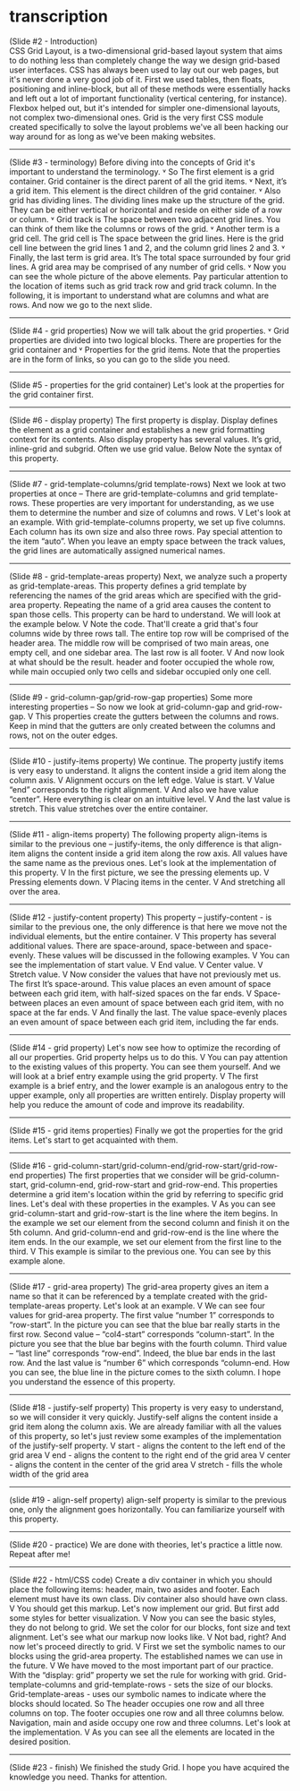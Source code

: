 # transcription  
(Slide #2 - Introduction)  
CSS Grid Layout, is a two-dimensional grid-based layout system that aims to do nothing less than completely change the way we design grid-based user interfaces. CSS has always been used to lay out our web pages, but it's never done a very good job of it. First we used tables, then floats, positioning and inline-block, but all of these methods were essentially hacks and left out a lot of important functionality (vertical centering, for instance). Flexbox helped out, but it's intended for simpler one-dimensional layouts, not complex two-dimensional ones. Grid is the very first CSS module created specifically to solve the layout problems we've all been hacking our way around for as long as we've been making websites.
***
(Slide #3 - terminology)
Before diving into the concepts of Grid it's important to understand the terminology. 
˅
So The first element  is a grid container. Grid container is the direct parent of all the grid items. 
˅
Next, it’s a grid item. This element is the direct children of the grid container.
˅
Also grid has dividing lines. The dividing lines make up the structure of the grid. They can be either vertical or horizontal and reside on either side of a row or column.
˅
Grid track is The space between two adjacent grid lines. You can think of them like the columns or rows of the grid.
˅
Another term is a grid cell.  The grid cell is The space between the grid lines. Here is the grid cell line between the grid lines 1 and 2, and the column grid lines 2 and 3.
˅
Finally, the last term is grid area. It’s The total space surrounded by four grid lines. A grid area may be comprised of any number of grid cells.
˅
Now you can see the whole picture of the above elements. Pay particular attention to the location of items such as grid track row and grid track column. In the following, it is important to understand what are columns and what are rows.  And now we go to the next slide.
***
(Slide #4 - grid properties)
Now we will talk about the grid properties.
˅
Grid properties are divided into two logical blocks. There are properties for the grid container and 
˅
Properties for the grid items. Note that the properties are in the form of links, so you can go to the slide you need.
***
(Slide #5 - properties for the grid container)
Let's look at the properties for the grid container first.
***
(Slide #6 - display property)
The first property is display. Display defines the element as a grid container and establishes a new grid formatting context for its contents. Also display property has several values. It’s grid, inline-grid and subgrid. Often we use grid value. Below Note the syntax of this property.
***
(Slide #7 - grid-template-columns/grid template-rows)
Next we look at two properties at once – There are grid-template-columns and grid template-rows. These properties are very important for understanding, as we use them to determine the number and size of columns and rows. 
V
Let's look at an example. With grid-template-columns property, we set up five columns. Each column has its own size and also three rows. Pay special attention to the item “auto”. When you leave an empty space between the track values, the grid lines are automatically assigned numerical names.
***
(Slide #8 - grid-template-areas property)
Next, we analyze such a property as grid-template-areas. This property defines a grid template by referencing the names of the grid areas which are specified with the grid-area property. Repeating the name of a grid area causes the content to span those cells. This property can be hard to understand. We will look at the example below.
V
Note the code. That'll create a grid that's four columns wide by three rows tall. The entire top row will be comprised of the header area. The middle row will be comprised of two main areas, one empty cell, and one sidebar area. The last row is all footer.
V
And now look at what should be the result. header and footer occupied the whole row, while main occupied only two cells and sidebar occupied only one cell. 
***
(Slide #9 - grid-column-gap/grid-row-gap properties)
Some more interesting properties – So now we look at grid-column-gap and grid-row-gap. 
V
This properties create the gutters between the columns and rows. Keep in mind that the gutters are only created between the columns and rows, not on the outer edges.
***
(Slide #10 - justify-items property)
We continue. The property justify items is very easy to understand. It aligns the content inside a grid item along the column axis.
V
Alignment occurs on the left edge. Value is start. 
V
Value “end” corresponds to the right alignment.
V
And also we have value “center”. Here everything is clear on an intuitive level.
V
And the last value is stretch. This value stretches over the entire container.
***
(Slide #11 - align-items property)
The following property align-items is similar to the previous one – justify-items, the only difference is that align-item aligns the content inside a grid item along the row axis. All values have the same name as the previous ones. Let's look at the implementation of this property. 
V
In the first picture, we see the pressing elements up.
V
Pressing elements down.
V
Placing items in the center.
V
And stretching all over the area.
***
(Slide #12 - justify-content property)
This property – justify-content - is similar to the previous one, the only difference is that here we move not the individual elements, but the entire container. 
V
This property has several additional values. There are space-around, space-between and space-evenly. These values will be discussed in the following examples.
V
You can see the implementation of start value.
V
End value.
V
Center value.
V
Stretch value.
V
Now consider the values that have not previously met us. The first It’s space-around. This value places an even amount of space between each grid item, with half-sized spaces on the far ends.
V
Space-between places an even amount of space between each grid item, with no space at the far ends. 
V
And finally the last. The value space-evenly places an even amount of space between each grid item, including the far ends.
***
(Slide #14 - grid property)
Let's now see how to optimize the recording of all our properties. Grid property helps us to do this. 
V
You can pay attention to the existing values of this property. You can see them yourself. And we will look at a brief entry example using the grid property.
V
The first example is a brief entry, and the lower example is an analogous entry to the upper example, only all properties are written entirely. Display property will help you reduce the amount of code and improve its readability.
***
(Slide #15 - grid items properties)
Finally we got the properties for the grid items. Let's start to get acquainted with them.
***
(Slide #16 - grid-column-start/grid-column-end/grid-row-start/grid-row-end properties)
The first properties that we consider will be grid-column-start, grid-column-end, grid-row-start and grid-row-end. This properties determine a grid item's location within the grid by referring to specific grid lines.
Let's deal with these properties in the examples.
V
As you can see grid-column-start and grid-row-start is the line where the item begins. In the example we set our element from the second column and finish it on the 5th column.
And grid-column-end and grid-row-end is the line where the item ends. In the our example, we set our element from the first line to the third.
V
This example is similar to the previous one. You can see by this example alone.
***
(Slide #17 - grid-area property)
The grid-area property gives an item a name so that it can be referenced by a template created with the grid-template-areas property. Let's look at an example.
V
We can see four values for grid-area property. The first value “number 1” corresponds to “row-start”. In the picture you can see that the blue bar really starts in the first row.
Second value – “col4-start” corresponds “column-start”. In the picture you see that the blue bar begins with the fourth column.
Third value – “last line” corresponds “row-end”. Indeed, the blue bar ends in the last row.
And the last value is “number 6” which corresponds “column-end. How you can see, the blue line in the picture comes to the sixth column.
I hope you understand the essence of this property.
***
(Slide #18 - justify-self property)
This property is very easy to understand, so we will consider it very quickly. Justify-self aligns the content inside a grid item along the column axis. We are already familiar with all the values of this property, so let's just review some examples of the implementation of the justify-self property.
V
start - aligns the content to the left end of the grid area
V
end - aligns the content to the right end of the grid area
V
center - aligns the content in the center of the grid area
V
stretch - fills the whole width of the grid area
***
(slide #19 - align-self property)
align-self property is similar to the previous one, only the alignment goes horizontally. You can familiarize yourself with this property.
***
(Slide #20 - practice)
We are done with theories, let's practice a little now. Repeat after me!
***
(Slide #22 - html/CSS code)
Create a div container in which you should place the following items: header, main, two asides and footer. Each element must have its own class. Div container also should have own class.  
V
You should get this markup. Let's now implement our grid. But first add some styles for better visualization.
V
Now you can see the basic styles, they do not belong to grid. We set the color for our blocks, font size and text alignment. Let's see what our markup now looks like.
V
Not bad, right? And now let's proceed directly to grid.
V
First we set the symbolic names to our blocks using the grid-area property. The established names we can use in the future.
V
We have moved to the most important part of our practice. 
With the “display: grid” property we set the rule for working with grid. 
Grid-template-columns and grid-template-rows - sets the size of our blocks.
Grid-template-areas - uses our symbolic names to indicate where the blocks should located. 
So
The header occupies one row and all three columns on top.
The footer occupies one row and all three columns below.
Navigation, main and aside occupy one row and three columns.
Let's look at the implementation.
V
As you can see all the elements are located in the desired position.
***
(Slide #23 - finish)
We finished the study Grid. I hope you have acquired the knowledge you need. Thanks for attention.
